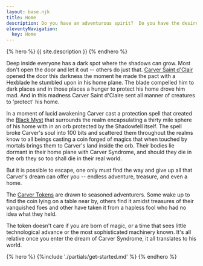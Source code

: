 ```yaml
---
layout: base.njk
title: Home
description: Do you have an adventurous spirit?  Do you have the desire for gold and unique experiences? Maybe a Carver Coin will find you and you can enter The Carver Sphere -- a D&D Discord Campaign.
eleventyNavigation:
  key: Home
---
```


{% hero %}
{{ site.description }}
{% endhero %}

Deep inside everyone has a dark spot where the shadows can grow. Most don't open the door and let it out -- others do just that.  [Carver Saint d'Clair](./wiki/carver-saint-dclair) opened the door this darkness the moment he made the pact with a Hexblade he stumbled upon in his home plane.  The blade compelled him to dark places and in those places a hunger to protect his home drove him mad. And in this madness Carver Saint d'Claire sent all manner of creatures to 'protect' his home.  

In a moment of lucid awakening Carver cast a protection spell that created the [Black Myst](./wiki/black-myst) that surrounds the realm encapsulating a thirty mile sphere of his home with in an orb protected by the Shadowfell itself.  The spell broke Carver's soul into 100 bits and scattered them throughout the realms know to all beings casting a coin forged of magics that when touched by mortals brings them to Carver's land inside the orb.  Their bodies lie dormant in their home plane with Carver Syndrome, and should they die in the orb they so too shall die in their real world.  

But it is possible to escape, one only must find the way and give up all that Carver's dream can offer you -- endless adventure, treasure, and even a home.

The [Carver Tokens](./wiki/carver-token) are drawn to seasoned adventurers. Some wake up to find the coin lying on a table near by, others find it amidst treasures of their vanquished foes  and other have taken it from a hapless fool who had no idea what they held.  

The token doesn't care if you are born of magic, or a time that sees little technological advance or the most sophisticated machinery known.  It's all relative once you enter the dream of Carver Syndrome, it all translates to his world.

{% hero %}
{%include './partials/get-started.md' %}
{% endhero %}